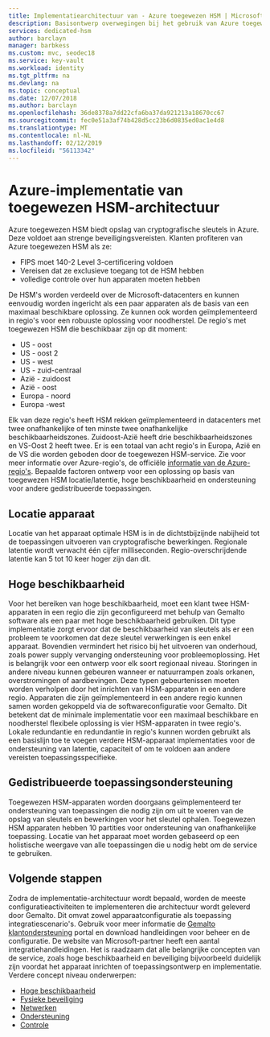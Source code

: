 ```yaml
---
title: Implementatiearchitectuur van - Azure toegewezen HSM | Microsoft Docs
description: Basisontwerp overwegingen bij het gebruik van Azure toegewezen HSM als onderdeel van de toepassingsarchitectuur van een
services: dedicated-hsm
author: barclayn
manager: barbkess
ms.custom: mvc, seodec18
ms.service: key-vault
ms.workload: identity
ms.tgt_pltfrm: na
ms.devlang: na
ms.topic: conceptual
ms.date: 12/07/2018
ms.author: barclayn
ms.openlocfilehash: 36de8378a7dd22cfa6ba37da921213a18670cc67
ms.sourcegitcommit: fec0e51a3af74b428d5cc23b6d0835ed0ac1e4d8
ms.translationtype: MT
ms.contentlocale: nl-NL
ms.lasthandoff: 02/12/2019
ms.locfileid: "56113342"
---
```

# <a name="azure-dedicated-hsm-deployment-architecture"></a>Azure-implementatie van toegewezen HSM-architectuur

Azure toegewezen HSM biedt opslag van cryptografische sleutels in Azure. Deze voldoet aan strenge beveiligingsvereisten. Klanten profiteren van Azure toegewezen HSM als ze:

* FIPS moet 140-2 Level 3-certificering voldoen
* Vereisen dat ze exclusieve toegang tot de HSM hebben
* volledige controle over hun apparaten moeten hebben

De HSM's worden verdeeld over de Microsoft-datacenters en kunnen eenvoudig worden ingericht als een paar apparaten als de basis van een maximaal beschikbare oplossing. Ze kunnen ook worden geïmplementeerd in regio's voor een robuuste oplossing voor noodherstel. De regio's met toegewezen HSM die beschikbaar zijn op dit moment:

* US - oost
* US - oost 2
* US - west
* US - zuid-centraal
* Azië - zuidoost
* Azië - oost
* Europa - noord
* Europa -west

Elk van deze regio's heeft HSM rekken geïmplementeerd in datacenters met twee onafhankelijke of ten minste twee onafhankelijke beschikbaarheidszones. Zuidoost-Azië heeft drie beschikbaarheidszones en VS-Oost 2 heeft twee. Er is een totaal van acht regio's in Europa, Azië en de VS die worden geboden door de toegewezen HSM-service. Zie voor meer informatie over Azure-regio's, de officiële [informatie van de Azure-regio's](https://azure.microsoft.com/global-infrastructure/regions/).
Bepaalde factoren ontwerp voor een oplossing op basis van toegewezen HSM locatie/latentie, hoge beschikbaarheid en ondersteuning voor andere gedistribueerde toepassingen.

## <a name="device-location"></a>Locatie apparaat

Locatie van het apparaat optimale HSM is in de dichtstbijzijnde nabijheid tot de toepassingen uitvoeren van cryptografische bewerkingen. Regionale latentie wordt verwacht één cijfer milliseconden. Regio-overschrijdende latentie kan 5 tot 10 keer hoger zijn dan dit.

## <a name="high-availability"></a>Hoge beschikbaarheid

Voor het bereiken van hoge beschikbaarheid, moet een klant twee HSM-apparaten in een regio die zijn geconfigureerd met behulp van Gemalto software als een paar met hoge beschikbaarheid gebruiken. Dit type implementatie zorgt ervoor dat de beschikbaarheid van sleutels als er een probleem te voorkomen dat deze sleutel verwerkingen is een enkel apparaat. Bovendien vermindert het risico bij het uitvoeren van onderhoud, zoals power supply vervanging ondersteuning voor probleemoplossing. Het is belangrijk voor een ontwerp voor elk soort regionaal niveau. Storingen in andere niveau kunnen gebeuren wanneer er natuurrampen zoals orkanen, overstromingen of aardbevingen. Deze typen gebeurtenissen moeten worden verholpen door het inrichten van HSM-apparaten in een andere regio. Apparaten die zijn geïmplementeerd in een andere regio kunnen samen worden gekoppeld via de softwareconfiguratie voor Gemalto. Dit betekent dat de minimale implementatie voor een maximaal beschikbare en noodherstel flexibele oplossing is vier HSM-apparaten in twee regio's. Lokale redundantie en redundantie in regio's kunnen worden gebruikt als een basislijn toe te voegen verdere HSM-apparaat implementaties voor de ondersteuning van latentie, capaciteit of om te voldoen aan andere vereisten toepassingsspecifieke.

## <a name="distributed-application-support"></a>Gedistribueerde toepassingsondersteuning

Toegewezen HSM-apparaten worden doorgaans geïmplementeerd ter ondersteuning van toepassingen die nodig zijn om uit te voeren van de opslag van sleutels en bewerkingen voor het sleutel ophalen. Toegewezen HSM apparaten hebben 10 partities voor ondersteuning van onafhankelijke toepassing. Locatie van het apparaat moet worden gebaseerd op een holistische weergave van alle toepassingen die u nodig hebt om de service te gebruiken.

## <a name="next-steps"></a>Volgende stappen

Zodra de implementatie-architectuur wordt bepaald, worden de meeste configuratieactiviteiten te implementeren die architectuur wordt geleverd door Gemalto. Dit omvat zowel apparaatconfiguratie als toepassing integratiescenario's. Gebruik voor meer informatie de [Gemalto klantondersteuning](https://supportportal.gemalto.com/csm/) portal en download handleidingen voor beheer en de configuratie. De website van Microsoft-partner heeft een aantal integratiehandleidingen.
Het is raadzaam dat alle belangrijke concepten van de service, zoals hoge beschikbaarheid en beveiliging bijvoorbeeld duidelijk zijn voordat het apparaat inrichten of toepassingsontwerp en implementatie.
Verdere concept niveau onderwerpen:

* [Hoge beschikbaarheid](high-availability.md)
* [Fysieke beveiliging](physical-security.md)
* [Netwerken](networking.md)
* [Ondersteuning](supportability.md)
* [Controle](monitoring.md)
